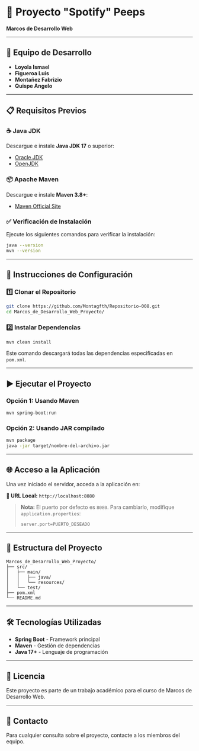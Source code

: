 # 🎵 Proyecto "Spotify" Peeps

**Marcos de Desarrollo Web**

---

## 👥 Equipo de Desarrollo

- **Loyola Ismael**
- **Figueroa Luis**
- **Montañez Fabrizio**
- **Quispe Angelo**

---

## 📋 Requisitos Previos

### ☕ Java JDK
Descargue e instale **Java JDK 17** o superior:
- [Oracle JDK](https://www.oracle.com/java/technologies/downloads/)
- [OpenJDK](https://openjdk.org/)

### 📦 Apache Maven
Descargue e instale **Maven 3.8+**:
- [Maven Official Site](https://maven.apache.org/download.cgi)

### ✅ Verificación de Instalación

Ejecute los siguientes comandos para verificar la instalación:
```bash
java --version
mvn --version
```

---

## 🚀 Instrucciones de Configuración

### 1️⃣ Clonar el Repositorio
```bash
git clone https://github.com/Montagfth/Repositorio-008.git
cd Marcos_de_Desarrollo_Web_Proyecto/
```

### 2️⃣ Instalar Dependencias
```bash
mvn clean install
```

Este comando descargará todas las dependencias especificadas en `pom.xml`.

---

## ▶️ Ejecutar el Proyecto

### Opción 1: Usando Maven
```bash
mvn spring-boot:run
```

### Opción 2: Usando JAR compilado
```bash
mvn package
java -jar target/nombre-del-archivo.jar
```

---

## 🌐 Acceso a la Aplicación

Una vez iniciado el servidor, acceda a la aplicación en:

**🔗 URL Local:** `http://localhost:8080`

> **Nota:** El puerto por defecto es `8080`. Para cambiarlo, modifique `application.properties`:
> ```properties
> server.port=PUERTO_DESEADO
> ```

---

## 📁 Estructura del Proyecto
```
Marcos_de_Desarrollo_Web_Proyecto/
├── src/
│   ├── main/
│   │   ├── java/
│   │   └── resources/
│   └── test/
├── pom.xml
└── README.md
```

---

## 🛠️ Tecnologías Utilizadas

- **Spring Boot** - Framework principal
- **Maven** - Gestión de dependencias
- **Java 17+** - Lenguaje de programación

---

## 📝 Licencia

Este proyecto es parte de un trabajo académico para el curso de Marcos de Desarrollo Web.

---

## 📧 Contacto

Para cualquier consulta sobre el proyecto, contacte a los miembros del equipo.
